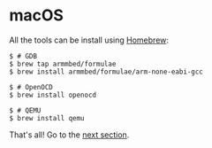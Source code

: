 # macOS

All the tools can be install using [Homebrew]:

[Homebrew]: http://brew.sh/

``` console
$ # GDB
$ brew tap armmbed/formulae
$ brew install armmbed/formulae/arm-none-eabi-gcc

$ # OpenOCD
$ brew install openocd

$ # QEMU
$ brew install qemu
```

That's all! Go to the [next section].

[next section]: verify.md
